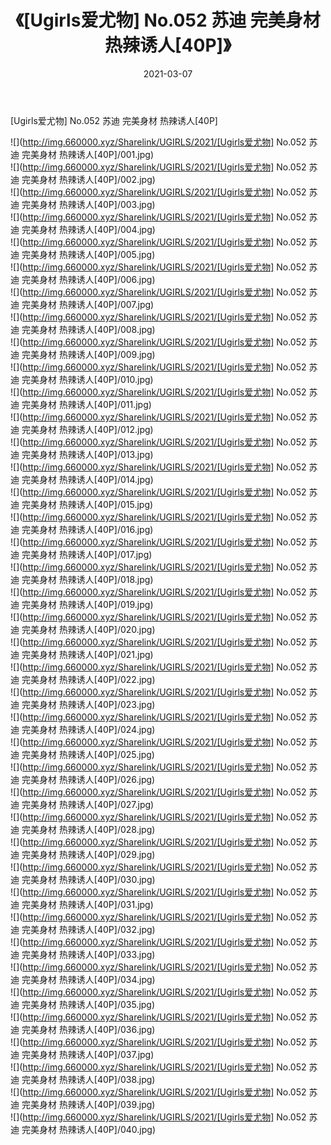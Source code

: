 ﻿---
layout: post
title:  《[Ugirls爱尤物] No.052 苏迪 完美身材 热辣诱人[40P]》
date:   2021-03-07
img: http://img.660000.xyz/Sharelink/UGIRLS/2021/[Ugirls爱尤物] No.052 苏迪 完美身材 热辣诱人[40P]/000.jpg
categories: [美女, 清纯, 唯美]
---

[Ugirls爱尤物] No.052 苏迪 完美身材 热辣诱人[40P]

  ![](http://img.660000.xyz/Sharelink/UGIRLS/2021/[Ugirls爱尤物] No.052 苏迪 完美身材 热辣诱人[40P]/001.jpg) <br> ![](http://img.660000.xyz/Sharelink/UGIRLS/2021/[Ugirls爱尤物] No.052 苏迪 完美身材 热辣诱人[40P]/002.jpg) <br> ![](http://img.660000.xyz/Sharelink/UGIRLS/2021/[Ugirls爱尤物] No.052 苏迪 完美身材 热辣诱人[40P]/003.jpg) <br> ![](http://img.660000.xyz/Sharelink/UGIRLS/2021/[Ugirls爱尤物] No.052 苏迪 完美身材 热辣诱人[40P]/004.jpg) <br> ![](http://img.660000.xyz/Sharelink/UGIRLS/2021/[Ugirls爱尤物] No.052 苏迪 完美身材 热辣诱人[40P]/005.jpg) <br> ![](http://img.660000.xyz/Sharelink/UGIRLS/2021/[Ugirls爱尤物] No.052 苏迪 完美身材 热辣诱人[40P]/006.jpg) <br> ![](http://img.660000.xyz/Sharelink/UGIRLS/2021/[Ugirls爱尤物] No.052 苏迪 完美身材 热辣诱人[40P]/007.jpg) <br> ![](http://img.660000.xyz/Sharelink/UGIRLS/2021/[Ugirls爱尤物] No.052 苏迪 完美身材 热辣诱人[40P]/008.jpg) <br> ![](http://img.660000.xyz/Sharelink/UGIRLS/2021/[Ugirls爱尤物] No.052 苏迪 完美身材 热辣诱人[40P]/009.jpg) <br> ![](http://img.660000.xyz/Sharelink/UGIRLS/2021/[Ugirls爱尤物] No.052 苏迪 完美身材 热辣诱人[40P]/010.jpg) <br> ![](http://img.660000.xyz/Sharelink/UGIRLS/2021/[Ugirls爱尤物] No.052 苏迪 完美身材 热辣诱人[40P]/011.jpg) <br> ![](http://img.660000.xyz/Sharelink/UGIRLS/2021/[Ugirls爱尤物] No.052 苏迪 完美身材 热辣诱人[40P]/012.jpg) <br> ![](http://img.660000.xyz/Sharelink/UGIRLS/2021/[Ugirls爱尤物] No.052 苏迪 完美身材 热辣诱人[40P]/013.jpg) <br> ![](http://img.660000.xyz/Sharelink/UGIRLS/2021/[Ugirls爱尤物] No.052 苏迪 完美身材 热辣诱人[40P]/014.jpg) <br> ![](http://img.660000.xyz/Sharelink/UGIRLS/2021/[Ugirls爱尤物] No.052 苏迪 完美身材 热辣诱人[40P]/015.jpg) <br> ![](http://img.660000.xyz/Sharelink/UGIRLS/2021/[Ugirls爱尤物] No.052 苏迪 完美身材 热辣诱人[40P]/016.jpg) <br> ![](http://img.660000.xyz/Sharelink/UGIRLS/2021/[Ugirls爱尤物] No.052 苏迪 完美身材 热辣诱人[40P]/017.jpg) <br> ![](http://img.660000.xyz/Sharelink/UGIRLS/2021/[Ugirls爱尤物] No.052 苏迪 完美身材 热辣诱人[40P]/018.jpg) <br> ![](http://img.660000.xyz/Sharelink/UGIRLS/2021/[Ugirls爱尤物] No.052 苏迪 完美身材 热辣诱人[40P]/019.jpg) <br> ![](http://img.660000.xyz/Sharelink/UGIRLS/2021/[Ugirls爱尤物] No.052 苏迪 完美身材 热辣诱人[40P]/020.jpg) <br> ![](http://img.660000.xyz/Sharelink/UGIRLS/2021/[Ugirls爱尤物] No.052 苏迪 完美身材 热辣诱人[40P]/021.jpg) <br> ![](http://img.660000.xyz/Sharelink/UGIRLS/2021/[Ugirls爱尤物] No.052 苏迪 完美身材 热辣诱人[40P]/022.jpg) <br> ![](http://img.660000.xyz/Sharelink/UGIRLS/2021/[Ugirls爱尤物] No.052 苏迪 完美身材 热辣诱人[40P]/023.jpg) <br> ![](http://img.660000.xyz/Sharelink/UGIRLS/2021/[Ugirls爱尤物] No.052 苏迪 完美身材 热辣诱人[40P]/024.jpg) <br> ![](http://img.660000.xyz/Sharelink/UGIRLS/2021/[Ugirls爱尤物] No.052 苏迪 完美身材 热辣诱人[40P]/025.jpg) <br> ![](http://img.660000.xyz/Sharelink/UGIRLS/2021/[Ugirls爱尤物] No.052 苏迪 完美身材 热辣诱人[40P]/026.jpg) <br> ![](http://img.660000.xyz/Sharelink/UGIRLS/2021/[Ugirls爱尤物] No.052 苏迪 完美身材 热辣诱人[40P]/027.jpg) <br> ![](http://img.660000.xyz/Sharelink/UGIRLS/2021/[Ugirls爱尤物] No.052 苏迪 完美身材 热辣诱人[40P]/028.jpg) <br> ![](http://img.660000.xyz/Sharelink/UGIRLS/2021/[Ugirls爱尤物] No.052 苏迪 完美身材 热辣诱人[40P]/029.jpg) <br> ![](http://img.660000.xyz/Sharelink/UGIRLS/2021/[Ugirls爱尤物] No.052 苏迪 完美身材 热辣诱人[40P]/030.jpg) <br> ![](http://img.660000.xyz/Sharelink/UGIRLS/2021/[Ugirls爱尤物] No.052 苏迪 完美身材 热辣诱人[40P]/031.jpg) <br> ![](http://img.660000.xyz/Sharelink/UGIRLS/2021/[Ugirls爱尤物] No.052 苏迪 完美身材 热辣诱人[40P]/032.jpg) <br> ![](http://img.660000.xyz/Sharelink/UGIRLS/2021/[Ugirls爱尤物] No.052 苏迪 完美身材 热辣诱人[40P]/033.jpg) <br> ![](http://img.660000.xyz/Sharelink/UGIRLS/2021/[Ugirls爱尤物] No.052 苏迪 完美身材 热辣诱人[40P]/034.jpg) <br> ![](http://img.660000.xyz/Sharelink/UGIRLS/2021/[Ugirls爱尤物] No.052 苏迪 完美身材 热辣诱人[40P]/035.jpg) <br> ![](http://img.660000.xyz/Sharelink/UGIRLS/2021/[Ugirls爱尤物] No.052 苏迪 完美身材 热辣诱人[40P]/036.jpg) <br> ![](http://img.660000.xyz/Sharelink/UGIRLS/2021/[Ugirls爱尤物] No.052 苏迪 完美身材 热辣诱人[40P]/037.jpg) <br> ![](http://img.660000.xyz/Sharelink/UGIRLS/2021/[Ugirls爱尤物] No.052 苏迪 完美身材 热辣诱人[40P]/038.jpg) <br> ![](http://img.660000.xyz/Sharelink/UGIRLS/2021/[Ugirls爱尤物] No.052 苏迪 完美身材 热辣诱人[40P]/039.jpg) <br> ![](http://img.660000.xyz/Sharelink/UGIRLS/2021/[Ugirls爱尤物] No.052 苏迪 完美身材 热辣诱人[40P]/040.jpg) <br>
